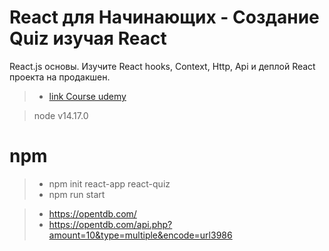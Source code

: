 # React для Начинающих - Создание Quiz изучая React
React.js основы. Изучите React hooks, Context, Http, Api и деплой React проекта на продакшен.
 
>* [link Course udemy](https://www.udemy.com/course/react-for-beginner-quiz-react-app/)

> node v14.17.0
# npm
>* npm init react-app react-quiz
>* npm run start
>

>* https://opentdb.com/
>* https://opentdb.com/api.php?amount=10&type=multiple&encode=url3986

